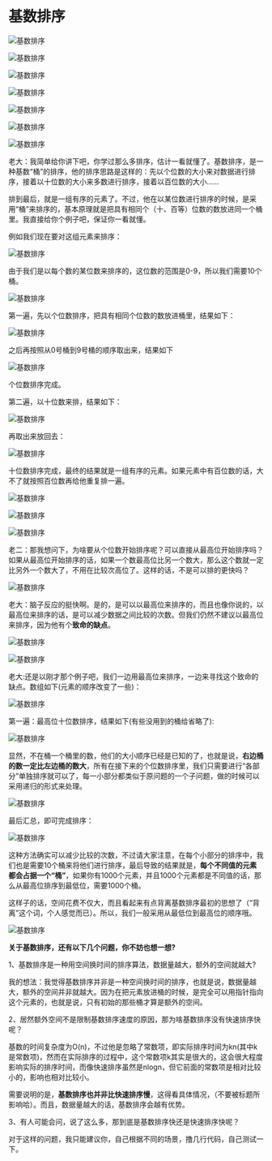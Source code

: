 # 基数排序

![基数排序](./images/基数排序/基数排序1.jpg)

![基数排序](./images/基数排序/基数排序2.jpg)

![基数排序](./images/基数排序/基数排序3.jpg)

![基数排序](./images/基数排序/基数排序4.jpg)

![基数排序](./images/基数排序/基数排序5.jpg)

![基数排序](./images/基数排序/基数排序6.jpg)

![基数排序](./images/基数排序/基数排序7.jpg)

老大：我简单给你讲下吧，你学过那么多排序，估计一看就懂了。基数排序，是一种基数“桶”的排序，他的排序思路是这样的：先以个位数的大小来对数据进行排序，接着以十位数的大小来多数进行排序，接着以百位数的大小……

排到最后，就是一组有序的元素了。不过，他在以某位数进行排序的时候，是采用“桶”来排序的，基本原理就是把具有相同个（十、百等）位数的数放进同一个桶里。我直接给你个例子吧，保证你一看就懂。

例如我们现在要对这组元素来排序：

![基数排序](./images/基数排序/基数排序8.jpg)

由于我们是以每个数的某位数来排序的，这位数的范围是0-9，所以我们需要10个桶。

![基数排序](./images/基数排序/基数排序9.jpg)

第一遍，先以个位数排序，把具有相同个位数的数放进桶里，结果如下：

![基数排序](./images/基数排序/基数排序10.jpg)

之后再按照从0号桶到9号桶的顺序取出来，结果如下

![基数排序](./images/基数排序/基数排序11.jpg)

个位数排序完成。

第二遍，以十位数来排，结果如下：

![基数排序](./images/基数排序/基数排序12.jpg)

再取出来放回去：

![基数排序](./images/基数排序/基数排序13.jpg)

十位数排序完成，最终的结果就是一组有序的元素。如果元素中有百位数的话，大不了就按照百位数再给他重复排一遍。

![基数排序](./images/基数排序/基数排序14.jpg)

![基数排序](./images/基数排序/基数排序15.jpg)

![基数排序](./images/基数排序/基数排序16.jpg)

老二：那我想问下，为啥要从个位数开始排序呢？可以直接从最高位开始排序吗？如果从最高位开始排序的话，如果一个数最高位比另一个数大，那么这个数就一定比另外一个数大了，不用在比较次高位了。这样的话，不是可以排的更快吗？

![基数排序](./images/基数排序/基数排序17.jpg)

老大：脑子反应的挺快啊。是的，是可以以最高位来排序的，而且也像你说的，以最高位来排序的话，是可以减少数据之间比较的次数。但我们仍然不建议以最高位来排序，因为他有个**致命的缺点**。

![基数排序](./images/基数排序/基数排序18.jpg)

![基数排序](./images/基数排序/基数排序19.jpg)

老大:还是以刚才那个例子吧，我们一边用最高位来排序，一边来寻找这个致命的缺点。数组如下(元素的顺序改变了一些)：

![基数排序](./images/基数排序/基数排序20.jpg)

第一遍：最高位十位数排序，结果如下(有些没用到的桶给省略了):

![基数排序](./images/基数排序/基数排序21.jpg)

显然，不在桶一个桶里的数，他们的大小顺序已经是已知的了，也就是说，**右边桶的数一定比左边桶的数大**，所有在接下来的个位数排序里，我们只需要进行“各部分”单独排序就可以了，每一小部分都类似于原问题的一个子问题，做的时候可以采用递归的形式来处理。

![基数排序](./images/基数排序/基数排序22.jpg)

最后汇总，即可完成排序：

![基数排序](./images/基数排序/基数排序23.jpg)

这种方法确实可以减少比较的次数，不过请大家注意，在每个小部分的排序中，我们也是需要10个桶来将他们进行排序，最后导致的结果就是，**每个不同值的元素都会占据一个“桶”**，如果你有1000个元素，并且1000个元素都是不同值的话，那么从最高位排序到最低位，需要1000个桶。

这样子的话，空间花费不仅大，而且看起来有点背离基数排序最初的思想了（“背离”这个词，个人感觉而已）。所以，我们一般采用从最低位到最高位的顺序哦。

![基数排序](./images/基数排序/基数排序24.jpg)

**关于基数排序，还有以下几个问题，你不妨也想一想?**

1、基数排序是一种用空间换时间的排序算法，数据量越大，额外的空间就越大?

我的想法：我觉得基数排序并非是一种空间换时间的排序，也就是说，数据量越大，额外的空间并非就越大。因为在把元素放进桶的时候，是完全可以用指针指向这个元素的，也就是说，只有初始的那些桶才算是额外的空间。

2、居然额外空间不是限制基数排序速度的原因，那为啥基数排序没有快速排序快呢？

基数的时间复杂度为O(n)，不过他是忽略了常数项，即实际排序时间为kn(其中k是常数项)，然而在实际排序的过程中，这个常数项k其实是很大的，这会很大程度影响实际的排序时间，而像快速排序虽然是nlogn，但它前面的常数项是相对比较小的，影响也相对比较小。

需要说明的是，**基数排序也并非比快速排序慢**，这得看具体情况，（不要被标题所影响哈）。而且，数据量越大的话，基数排序会越有优势。

3、有人可能会问，说了这么多，那到底是基数排序快还是快速排序快呢？

对于这样的问题，我只能建议你，自己根据不同的场景，撸几行代码，自己测试一下。

